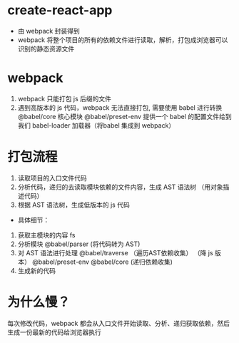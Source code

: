 # create-react-app

- 由 webpack 封装得到
- webpack 将整个项目的所有的依赖文件进行读取，解析，打包成浏览器可以识别的静态资源文件

# webpack

1. webpack 只能打包 js 后缀的文件
2. 遇到高版本的 js 代码，webpack 无法直接打包, 需要使用 babel 进行转换
   @babel/core 核心模块
   @babel/preset-env 提供一个 babel 的配置文件给到我们
   babel-loader 加载器（将babel 集成到 webpack）

# 打包流程

1. 读取项目的入口文件代码
2. 分析代码，递归的去读取模块依赖的文件内容，生成 AST 语法树 （用对象描述代码）
3. 根据 AST 语法树，生成低版本的 js 代码

- 具体细节：

1. 获取主模块的内容 fs
2. 分析模块 @babel/parser (将代码转为 AST)
3. 对 AST 语法进行处理 @babel/traverse
   （遍历AST依赖收集）
   （降 js 版本） @babel/preset-env @babel/core
   (递归依赖收集)
4. 生成新的代码

# 为什么慢？

每次修改代码，webpack 都会从入口文件开始读取、分析、递归获取依赖，然后生成一份最新的代码给浏览器执行
